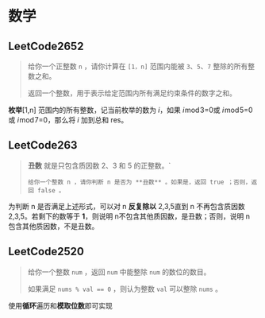 # 数学

## LeetCode2652

> 给你一个正整数 `n` ，请你计算在 `[1，n]` 范围内能被 `3`、`5`、`7` 整除的所有整数之和。
>
> 返回一个整数，用于表示给定范围内所有满足约束条件的数字之和。



**枚举**[1,n] 范围内的所有整数，记当前枚举的数为 *i*，如果 *i* mod 3=0或 *i* mod 5=0或 *i* mod 7=0，那么将 *i* 加到总和 res。



## LeetCode263

> **丑数** 就是只包含质因数 2、3 和 5 的正整数。`
>
> `给你一个整数 n ，请你判断 n 是否为 **丑数** 。如果是，返回 true ；否则，返回 false 。`

为判断 n 是否满足上述形式，可以对 n **反复除以** 2,3,5直到 n 不再包含质因数 2,3,5。若剩下的数等于 **1**，则说明 n不包含其他质因数，是丑数；否则，说明 n 包含其他质因数，不是丑数。



## LeetCode2520

> 给你一个整数 `num` ，返回 `num` 中能整除 `num` 的数位的数目。
>
> 如果满足 `nums % val == 0` ，则认为整数 `val` 可以整除 `nums` 。

使用**循环**遍历和**模取位数**即可实现
